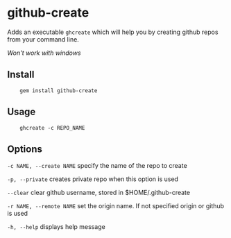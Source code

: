 github-create
==============

Adds an executable `ghcreate` which will help you by creating github repos from your command line.

*Won't work with windows*

Install
--------

        gem install github-create


Usage
------

        ghcreate -c REPO_NAME

Options
--------

`-c NAME, --create NAME`              specify the name of the repo to create

`-p, --private`             creates private repo when this option is used

`--clear`                   clear github username, stored in $HOME/.github-create

`-r NAME, --remote NAME`         set the origin name. If not specified origin or github is used

`-h, --help`                displays help message
